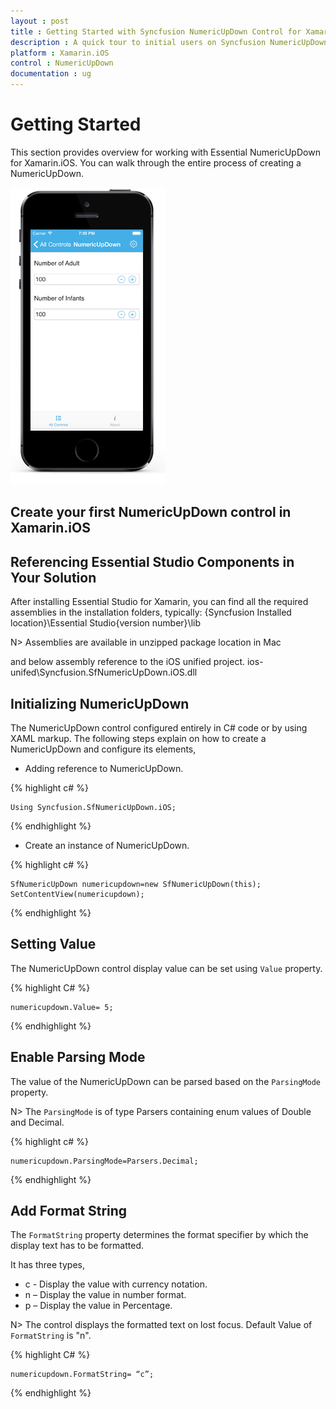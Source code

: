 ```yaml
---
layout : post
title : Getting Started with Syncfusion NumericUpDown Control for Xamarin.iOS
description : A quick tour to initial users on Syncfusion NumericUpDown control for Xamarin.iOS platform 
platform : Xamarin.iOS
control : NumericUpDown 
documentation : ug
---
```


# Getting Started

This section provides overview for working with Essential NumericUpDown for Xamarin.iOS. You can walk through the entire process of creating a NumericUpDown.

![](images/gettingstarted.png)

## Create your first NumericUpDown control in Xamarin.iOS

## Referencing Essential Studio Components in Your Solution	

After installing Essential Studio for Xamarin, you can find all the required assemblies in the installation folders, typically:
{Syncfusion Installed location}\Essential Studio{version number}\lib

N> Assemblies are available in unzipped package location in Mac

and below assembly reference to the iOS unified project.
ios-unifed\Syncfusion.SfNumericUpDown.iOS.dll

## Initializing NumericUpDown

The NumericUpDown control configured entirely in C# code or by using XAML markup. The following steps explain on how to create a NumericUpDown and configure its elements,

* Adding reference to NumericUpDown.

{% highlight c# %}

	Using Syncfusion.SfNumericUpDown.iOS; 

{% endhighlight %}


* Create an instance of NumericUpDown.

{% highlight c# %}

	SfNumericUpDown numericupdown=new SfNumericUpDown(this);
	SetContentView(numericupdown);

{% endhighlight %}

## Setting Value

The NumericUpDown control display value can be set using `Value` property. 

{% highlight C# %}

	numericupdown.Value= 5;

{% endhighlight %}

## Enable Parsing Mode

The value of the NumericUpDown can be parsed based on the `ParsingMode` property. 

N> The `ParsingMode` is of type Parsers containing enum values of Double and Decimal.

{% highlight c# %}

	numericupdown.ParsingMode=Parsers.Decimal;
	
{% endhighlight %}

## Add Format String

The `FormatString` property determines the format specifier by which the display text has to be formatted. 

It has three types,

* c - Display the value with currency notation.
* n – Display the value in number format.
* p – Display the value in Percentage.

N> The control displays the formatted text on lost focus. Default Value of `FormatString` is "n".

{% highlight C# %}

	numericupdown.FormatString= “c”;

{% endhighlight %}






